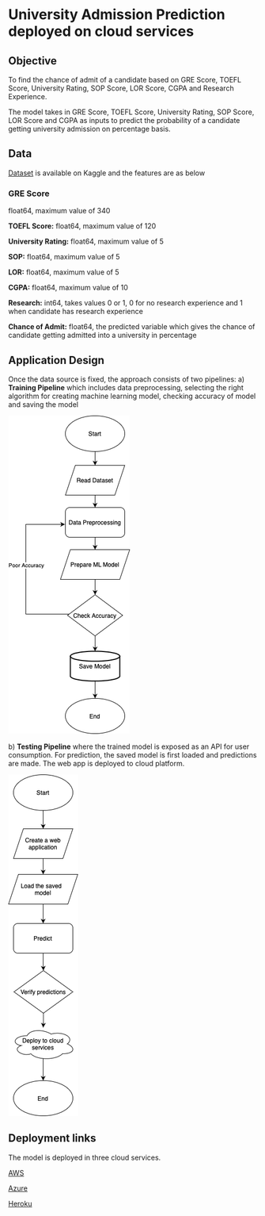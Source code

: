 
# University Admission Prediction deployed on cloud services
## Objective
To find the chance of admit of a candidate based on GRE Score, TOEFL Score, University Rating, SOP Score, LOR Score, CGPA and Research Experience.

The model takes in GRE Score, TOEFL Score, University Rating, SOP Score, LOR Score and CGPA as inputs to predict the probability of a candidate getting university admission on percentage basis. 


## Data
[Dataset](https://github.com/MarurSrikanta/LinearRegression-Deployment/tree/main/Data) is available on Kaggle and the features are as below

### GRE Score
float64, maximum value of 340

**TOEFL Score:** float64, maximum value of 120

**University Rating:** float64, maximum value of 5

**SOP:** float64, maximum value of 5

**LOR:** float64, maximum value of 5

**CGPA:** float64, maximum value of 10

**Research:** int64, takes values 0 or 1, 0 for no research experience and 1 when candidate has research experience

**Chance of Admit:** float64, the predicted variable which gives the chance of candidate getting admitted into a university in percentage



## Application Design
Once the data source is fixed, the approach consists of two pipelines:
a) **Training Pipeline** which includes data preprocessing, selecting the right algorithm for creating machine learning model, checking accuracy of model and saving the model

![alt text](https://github.com/MarurSrikanta/LinearRegression-Deployment/blob/main/Images/Training_Pipeline.png)


b) **Testing Pipeline** where the trained model is exposed as an API for user consumption. For prediction, the saved model is first loaded and predictions are made. The web app is deployed to cloud platform.

![alt text](https://github.com/MarurSrikanta/LinearRegression-Deployment/blob/main/Images/Testing_Pipeline.png)

## Deployment links
The model is deployed in three cloud services.

[AWS](http://linearregressiondeploy-env.eba-9jdrquhj.eu-west-1.elasticbeanstalk.com)

[Azure](https://linearregression-deploy.azurewebsites.net)

[Heroku](https://linearregression-deploy.herokuapp.com)
